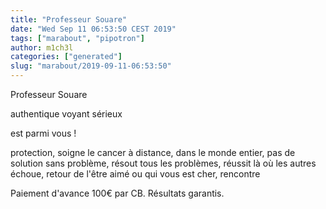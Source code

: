 ```yaml
---
title: "Professeur Souare"
date: "Wed Sep 11 06:53:50 CEST 2019"
tags: ["marabout", "pipotron"]
author: m1ch3l
categories: ["generated"]
slug: "marabout/2019-09-11-06:53:50"
---
```


Professeur Souare

authentique voyant sérieux

est parmi vous !

protection, soigne le cancer à distance, dans le monde entier, pas de solution sans problème, résout tous les problèmes, réussit là où les autres échoue, retour de l'être aimé ou qui vous est cher, rencontre

Paiement d'avance 100€ par CB. Résultats garantis.

